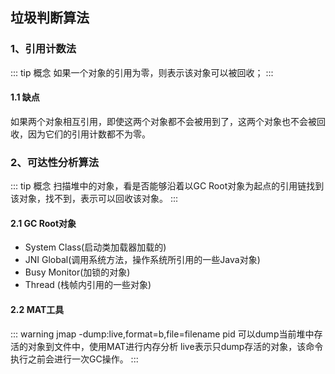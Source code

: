 ## 垃圾判断算法
### 1、引用计数法
::: tip 概念
如果一个对象的引用为零，则表示该对象可以被回收；
:::
#### 1.1 缺点
如果两个对象相互引用，即使这两个对象都不会被用到了，这两个对象也不会被回收，因为它们的引用计数都不为零。
### 2、可达性分析算法
::: tip 概念
扫描堆中的对象，看是否能够沿着以GC Root对象为起点的引用链找到该对象，找不到，表示可以回收该对象。
:::
#### 2.1 GC Root对象
+ System Class(启动类加载器加载的)
+ JNI Global(调用系统方法，操作系统所引用的一些Java对象)
+ Busy Monitor(加锁的对象)
+ Thread (栈帧内引用的一些对象)
#### 2.2 MAT工具
::: warning
jmap -dump:live,format=b,file=filename pid 可以dump当前堆中存活的对象到文件中，使用MAT进行内存分析
live表示只dump存活的对象，该命令执行之前会进行一次GC操作。
:::

